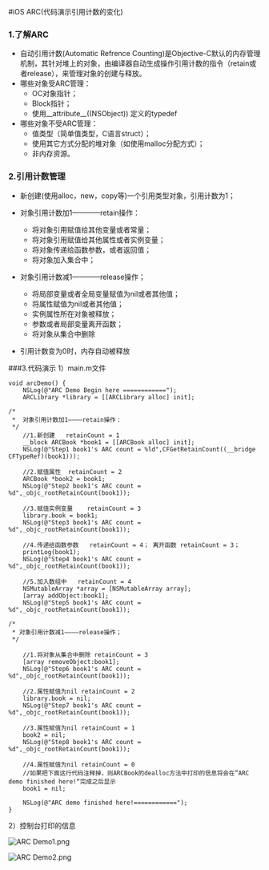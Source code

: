 #iOS ARC(代码演示引用计数的变化)

### 1.了解ARC
* 自动引用计数(Automatic Refrence Counting)是Objective-C默认的内存管理机制，其针对堆上的对象，由编译器自动生成操作引用计数的指令（retain或者release），来管理对象的创建与释放。
* 哪些对象受ARC管理：
	* OC对象指针；
	* Block指针；
	* 使用__attribute__((NSObject)) 定义的typedef
* 哪些对象不受ARC管理：
	* 值类型（简单值类型，C语言struct）；
	* 使用其它方式分配的堆对象（如使用malloc分配方式）；
	* 非内存资源。

### 2.引用计数管理
* 新创建(使用alloc，new，copy等)一个引用类型对象，引用计数为1；
* 对象引用计数加1————retain操作：
	* 将对象引用赋值给其他变量或者常量；
	* 将对象引用赋值给其他属性或者实例变量；
	* 将对象传递给函数参数，或者返回值；
	* 将对象加入集合中；

* 对象引用计数减1————release操作；
	* 将局部变量或者全局变量赋值为nil或者其他值；
	* 将属性赋值为nil或者其他值；
	* 实例属性所在对象被释放；
	* 参数或者局部变量离开函数；
	* 将对象从集合中删除

* 引用计数变为0时，内存自动被释放

###3.代码演示
1）main.m文件

```
void arcDemo() {
    NSLog(@"ARC Demo Begin here ============");
    ARCLibrary *library = [[ARCLibrary alloc] init];

/*
 *  对象引用计数加1————retain操作：
 */
    //1.新创建   retainCount = 1
    __block ARCBook *book1 = [[ARCBook alloc] init];
    NSLog(@"Step1 book1's ARC count = %ld",CFGetRetainCount((__bridge CFTypeRef)(book1)));
    
    //2.赋值属性  retainCount = 2
    ARCBook *book2 = book1;
    NSLog(@"Step2 book1's ARC count = %d",_objc_rootRetainCount(book1));
    
    //3.赋值实例变量    retainCount = 3
    library.book = book1;
    NSLog(@"Step3 book1's ARC count = %d",_objc_rootRetainCount(book1));
    
    //4.传递给函数参数   retainCount = 4； 离开函数 retainCount = 3；
    printLog(book1);
    NSLog(@"Step4 book1's ARC count = %d",_objc_rootRetainCount(book1));
    
    //5.加入数组中   retainCount = 4
    NSMutableArray *array = [NSMutableArray array];
    [array addObject:book1];
    NSLog(@"Step5 book1's ARC count = %d",_objc_rootRetainCount(book1));
    
/*
 * 对象引用计数减1————release操作；
 */
    
    //1.将对象从集合中删除 retainCount = 3
    [array removeObject:book1];
    NSLog(@"Step6 book1's ARC count = %d",_objc_rootRetainCount(book1));

    //2.属性赋值为nil retainCount = 2
    library.book = nil;
    NSLog(@"Step7 book1's ARC count = %d",_objc_rootRetainCount(book1));
    
    //3.属性赋值为nil retainCount = 1
    book2 = nil;
    NSLog(@"Step8 book1's ARC count = %d",_objc_rootRetainCount(book1));

    //4.属性赋值为nil retainCount = 0
    //如果把下面这行代码注释掉，则ARCBook的dealloc方法中打印的信息将会在”ARC demo finished here!“完成之后显示
    book1 = nil;
    
    NSLog(@"ARC demo finished here!============");
}

```
2）控制台打印的信息

![ARC Demo1.png](http://upload-images.jianshu.io/upload_images/2409226-3b49a280644619f9.png?imageMogr2/auto-orient/strip%7CimageView2/2/w/1240)


![ARC Demo2.png](http://upload-images.jianshu.io/upload_images/2409226-0b177f3b6f74b675.png?imageMogr2/auto-orient/strip%7CimageView2/2/w/1240)
